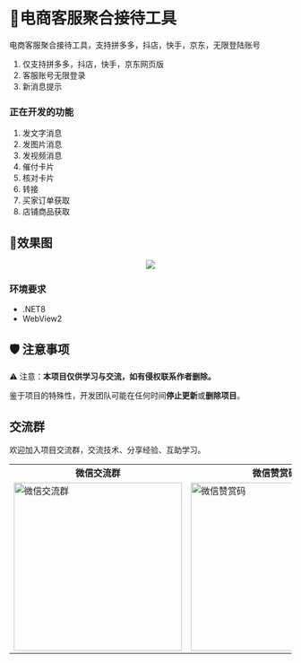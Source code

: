 
# 🚀电商客服聚合接待工具

电商客服聚合接待工具，支持拼多多，抖店，快手，京东，无限登陆账号


1. 仅支持拼多多，抖店，快手，京东网页版
2. 客服账号无限登录
3. 新消息提示


### 正在开发的功能
1. 发文字消息 
2. 发图片消息
3. 发视频消息
3. 催付卡片 
4. 核对卡片 
5. 转接
6. 买家订单获取
7. 店铺商品获取

## 🎨效果图

<div align="center">
  <img src="https://worklink.oss-cn-hangzhou.aliyuncs.com/6E7B9DFA602A0AB9DB0F181CBA77E3E0.png" >
  <br>
</div>


### 环境要求
- .NET8
- WebView2


## 🛡 注意事项

⚠️ 注意：**本项目仅供学习与交流，如有侵权联系作者删除。**

鉴于项目的特殊性，开发团队可能在任何时间**停止更新**或**删除项目**。

## 交流群
欢迎加入项目交流群，交流技术、分享经验、互助学习。
<div align="center">
  <table>
    <tr>
      <td align="center"><strong>微信交流群</strong></td>
      <td align="center"><strong>微信赞赏码</strong></td>
    </tr>
    <tr>
      <td><img src="https://worklink.oss-cn-hangzhou.aliyuncs.com/3CA22DABE2648ABEE6CCFC8AB849F23D.png"  width="300px" alt="微信交流群"></td>
      <td><img src="https://worklink.oss-cn-hangzhou.aliyuncs.com/D8512B5B322FFAAC3D6927982A12B078.jpg"  width="300px" alt="微信赞赏码"></td>
    </tr>
  </table>
</div>
